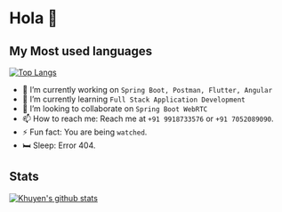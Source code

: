 # Hola 👋

## My Most used languages

[![Top Langs](https://github-readme-stats.vercel.app/api/top-langs/?username=roodymike)](https://github.com/anuraghazra/github-readme-stats)

- 🔭 I’m currently working on `Spring Boot, Postman, Flutter, Angular`
- 🌱 I’m currently learning `Full Stack Application Development`
- 👯 I’m looking to collaborate on `Spring Boot WebRTC`
- 📫 How to reach me: Reach me at `+91 9918733576` or `+91 7052089090`.
- ⚡ Fun fact: You are being `watched`.
- 🛏️ Sleep: Error 404.

## Stats

[![Khuyen's github stats](https://github-readme-stats.vercel.app/api?username=roodymike&count_private=true&show_icons=true&theme=radical&hide_rank=false)](https://github.com/anuraghazra/github-readme-stats)
